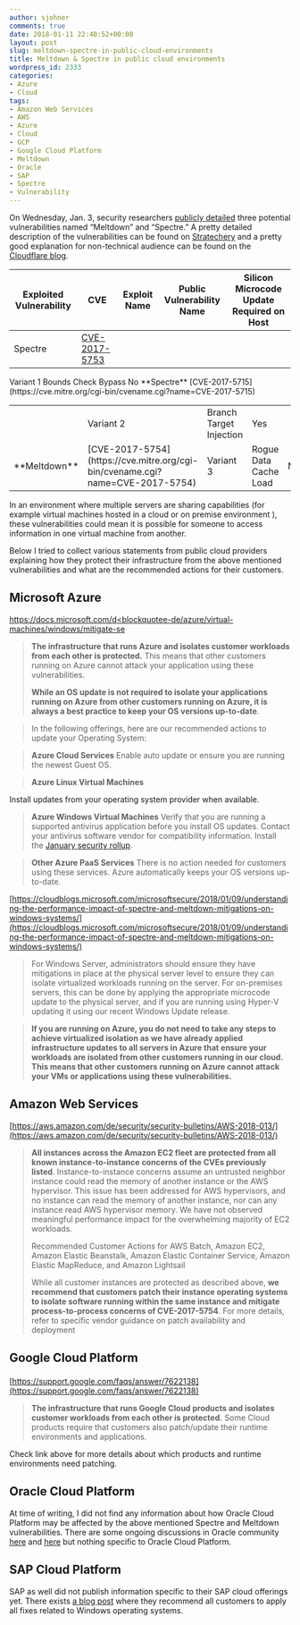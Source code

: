 ```yaml
---
author: sjohner
comments: true
date: 2018-01-11 22:40:52+00:00
layout: post
slug: meltdown-spectre-in-public-cloud-environments
title: Meltdown & Spectre in public cloud environments
wordpress_id: 2333
categories:
- Azure
- Cloud
tags:
- Amazon Web Services
- AWS
- Azure
- Cloud
- GCP
- Google Cloud Platform
- Meltdown
- Oracle
- SAP
- Spectre
- Vulnerability
---
```


On Wednesday, Jan. 3, security researchers [publicly detailed](https://googleprojectzero.blogspot.com/2018/01/reading-privileged-memory-with-side.html) three potential vulnerabilities named “Meltdown” and “Spectre.” A pretty detailed description of the vulnerabilities can be found on [Stratechery](https://stratechery.com/2018/meltdown-spectre-and-the-state-of-technology/) and a pretty good explanation for non-technical audience can be found on the [Cloudflare blog](https://blog.cloudflare.com/meltdown-spectre-non-technical/).

| Exploited Vulnerability | CVE | Exploit Name | Public Vulnerability Name | Silicon Microcode Update Required on Host |
| ----------------------- | --- | ------------ | ------------------------- | ----------------------------------------- |
| Spectre                 |[CVE-2017-5753](https://cve.mitre.org/cgi-bin/cvename.cgi?name=CVE-2017-5753)
</td>

<td >
</td>

<td >Variant 1
</td>

<td >Bounds Check Bypass
</td>

<td >No
</td>
</tr>
<tr >

<td >**Spectre**
</td>

<td >[CVE-2017-5715](https://cve.mitre.org/cgi-bin/cvename.cgi?name=CVE-2017-5715)
</td><table >
<tbody >
<tr >

<td >

<td >Variant 2
</td>

<td >Branch Target Injection
</td>

<td >Yes
</td>
</tr>
<tr >

<td >**Meltdown**
</td>

<td >[CVE-2017-5754](https://cve.mitre.org/cgi-bin/cvename.cgi?name=CVE-2017-5754)
</td>

<td >Variant 3
</td>

<td >Rogue Data Cache Load
</td>

<td >No
</td>
</tr>
</tbody>
</table>
In an environment where multiple servers are sharing capabilities (for example virtual machines hosted in a cloud or on premise environment ), these vulnerabilities could mean it is possible for someone to access information in one virtual machine from another.

Below I tried to collect various statements from public cloud providers explaining how they protect their infrastructure from the above mentioned vulnerabilities and what are the recommended actions for their customers.


## Microsoft Azure


[https://docs.microsoft.com/d<blockquotee-de/azure/virtual-machines/windows/mitigate-se](https://docs.microsoft.com/de-de/azure/virtual-machines/windows/mitigate-se)


> **The infrastructure that runs Azure and isolates customer workloads from each other is protected.** This means that other customers running on Azure cannot attack your application using these vulnerabilities.
>
> **While an OS update is not required to isolate your applications running on Azure from other customers running on Azure, it is always a best practice to keep your OS versions up-to-date**.

> In the following offerings, here are our recommended actions to update your Operating System:

> **Azure Cloud Services**
> Enable auto update or ensure you are running the newest Guest OS.

> **Azure Linux Virtual Machines**</blockquote>
> Install updates from your operating system provider when available.

> **Azure Windows Virtual Machines**
> Verify that you are running a supported antivirus application before you install OS updates. Contact your antivirus software vendor for compatibility information.
> Install the [January security rollup](https://portal.msrc.microsoft.com/en-US/security-guidance/advisory/ADV180002).

> **Other Azure PaaS Services**
> There is no action needed for customers using these services. Azure automatically keeps your OS versions up-to-date.


[https://cloudblogs.microsoft.com/microsoftsecure/2018/01/09/understanding-the-performance-impact-of-spectre-and-meltdown-mitigations-on-windows-systems/](https://cloudblogs.microsoft.com/microsoftsecure/2018/01/09/understanding-the-performance-impact-of-spectre-and-meltdown-mitigations-on-windows-systems/)


> For Windows Server, administrators should ensure they have mitigations in place at the physical server level to ensure they can isolate virtualized workloads running on the server. For on-premises servers, this can be done by applying the appropriate microcode update to the physical server, and if you are running using Hyper-V updating it using our recent Windows Update release.

> **If you are running on Azure, you do not need to take any steps to achieve virtualized isolation as we have already applied infrastructure updates to all servers in Azure that ensure your workloads are isolated from other customers running in our cloud. This means that other customers running on Azure cannot attack your VMs or applications using these vulnerabilities.**


## Amazon Web Services

[https://aws.amazon.com/de/security/security-bulletins/AWS-2018-013/](https://aws.amazon.com/de/security/security-bulletins/AWS-2018-013/)


> **All instances across the Amazon EC2 fleet are protected from all known instance-to-instance concerns of the CVEs previously listed**. Instance-to-instance concerns assume an untrusted neighbor instance could read the memory of another instance or the AWS hypervisor. This issue has been addressed for AWS hypervisors, and no instance can read the memory of another instance, nor can any instance read AWS hypervisor memory. We have not observed meaningful performance impact for the overwhelming majority of EC2 workloads.
>
> Recommended Customer Actions for AWS Batch, Amazon EC2, Amazon Elastic Beanstalk, Amazon Elastic Container Service, Amazon Elastic MapReduce, and Amazon Lightsail
>
> While all customer instances are protected as described above, **we recommend that customers patch their instance operating systems to isolate software running within the same instance and mitigate process-to-process concerns of CVE-2017-5754**. For more details, refer to specific vendor guidance on patch availability and deployment</blockquote>


## Google Cloud Platform<blockquote>

[https://support.google.com/faqs/answer/7622138](https://support.google.com/faqs/answer/7622138)
</blockquote>

> **The infrastructure that runs Google Cloud products and isolates customer workloads from each other is protected.** Some Cloud products require that customers also patch/update their runtime environments and applications.


Check link above for more details about which products and runtime environments need patching.


## Oracle Cloud Platform


At time of writing, I did not find any information about how Oracle Cloud Platform may be affected by the above mentioned Spectre and Meltdown vulnerabilities. There are some ongoing discussions in Oracle community [here](https://community.oracle.com/thread/4110036) and [here](https://community.oracle.com/thread/4110587) but nothing specific to Oracle Cloud Platform.


## SAP Cloud Platform


SAP as well did not publish information specific to their SAP cloud offerings yet. There exists [a blog post](https://blogs.sap.com/2018/01/08/sap-contact-center-meltdown-and-spectre-vulnerability/) where they recommend all customers to apply all fixes related to Windows operating systems.
